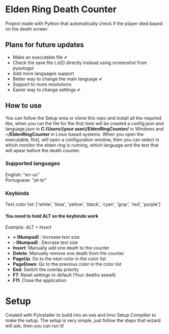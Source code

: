 # Elden Ring Death Counter
Project made with Python that automatically check if the player died based on the death screen 

## Plans for future updates
- Make an executable file ✔
- Check the save file (.sl2) directly instead using screenshot from pyautogui
- Add more languages support
- Better way to change the main language ✔
- Support to more resolutions
- Easier way to change settings ✔

## How to use
You can follow the Setup area or clone this repo and install all the required libs, when you run the file for the first time will be created a config.json and language.json in **C:/Users/(your user)/EldenRingCounter/** in Windows and **~/EldenRingCounter** in Linux based systems. When you open the executable, first, will open a configuration window, then you can select in which monitor the elden ring is running, which language and the text that will apear before the death counter.


### Supported languages

English: "en-us"
<br>
Portuguese: "pt-br"

### Keybinds

Text color list: ['white', 'blue', 'yellow', 'black', 'cyan', 'gray', 'red', 'purple']

#### You need to hold ALT so the keybinds work
*Example: ALT + Insert*
- **+ (Numpad)** : Increase text size
- **- (Numpad)** : Decrase text size
- **Insert**: Manually add one death to the counter
- **Delete**: Manually remove one death from the counter 
- **PageUp**: Go to the next color in the color list
- **PageDown**: Go to the previous color in the color list
- **End**: Switch the overlay priority
- **F7**: Reset settings to default (Your deaths aswell)
- **F11**: Close the application

# Setup
Created with Pyinstaller to build into an exe and Inno Setup Compiller to make the setup. The setup is very simple, just follow the steps that wizard will ask, then you can run it!
